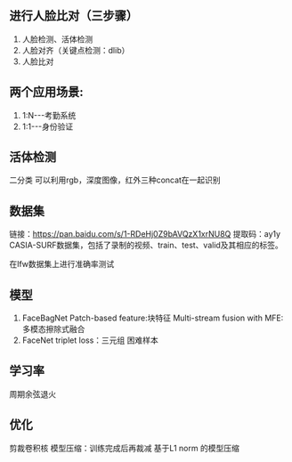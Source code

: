## 进行人脸比对（三步骤）
1. 人脸检测、活体检测
2. 人脸对齐（关键点检测：dlib）
3. 人脸比对

## 两个应用场景:
1. 1:N---考勤系统
2. 1:1---身份验证

## 活体检测
二分类
可以利用rgb，深度图像，红外三种concat在一起识别

## 数据集
链接：https://pan.baidu.com/s/1-RDeHj0Z9bAVQzX1xrNU8Q  提取码：ay1y 
CASIA-SURF数据集，包括了录制的视频、train、test、valid及其相应的标签。

在lfw数据集上进行准确率测试

## 模型
1. FaceBagNet
    Patch-based feature:块特征
    Multi-stream fusion with MFE:多模态擦除式融合
2. FaceNet
    triplet loss：三元组
    困难样本

## 学习率
周期余弦退火

## 优化
剪裁卷积核
模型压缩：训练完成后再裁减
基于L1 norm 的模型压缩
